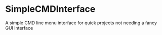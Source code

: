 # SimpleCMDInterface
A simple CMD line menu interface for quick projects not needing a fancy GUI interface
